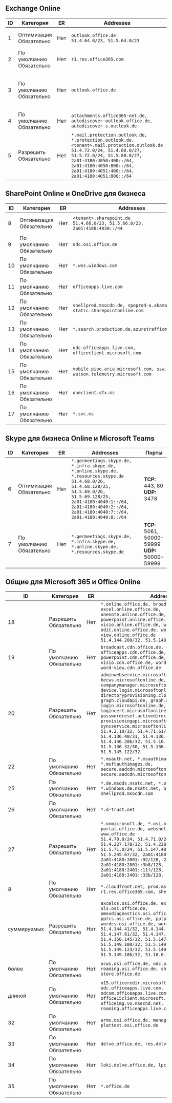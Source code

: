 <!--THIS FILE IS AUTOMATICALLY GENERATED. MANUAL CHANGES WILL BE OVERWRITTEN.-->
<!--Please contact the Office 365 Endpoints team with any questions.-->
<!--Germany endpoints version 2020032700-->
<!--File generated 2020-06-13 17:00:15.5521-->

## <a name="exchange-online"></a>Exchange Online

ID | Категория | ER | Addresses | Порты
-- | -------------------- | -- | ------------------------------------------------------------------------------------------------------------------------------------------------------------------------------------------------------------------------------------------------------------ | -------------------------------
1 | Оптимизация<BR>Обязательно | Нет | `outlook.office.de`<BR>`51.4.64.0/23, 51.5.64.0/23` | **TCP:** 443, 80
2 | По умолчанию<BR>Обязательно | Нет | `r1.res.office365.com` | **TCP:** 443, 80
3 | По умолчанию<BR>Обязательно | Нет | `outlook.office.de` | **TCP:** 143, 25, 587, 993, 995
4 | По умолчанию<BR>Обязательно | Нет | `attachments.office365-net.de, autodiscover-outlook.office.de, autodiscover-s.outlook.de` | **TCP:** 443, 80
5 | Разрешить<BR>Обязательно | Нет | `*.mail.protection.outlook.de, *.protection.outlook.de, <tenant>.mail.protection.outlook.de`<BR>`51.4.72.0/24, 51.4.80.0/27, 51.5.72.0/24, 51.5.80.0/27, 2a01:4180:4050:400::/64, 2a01:4180:4050:800::/64, 2a01:4180:4051:400::/64, 2a01:4180:4051:800::/64` | **TCP:** 25, 443

## <a name="sharepoint-online-and-onedrive-for-business"></a>SharePoint Online и OneDrive для бизнеса

ID | Категория | ER | Addresses | Порты
-- | -------------------- | -- | ------------------------------------------------------------------------------ | ----------------
8 | Оптимизация<BR>Обязательно | Нет | `<tenant>.sharepoint.de`<BR>`51.4.66.0/23, 51.5.66.0/23, 2a01:4180:4030::/44` | **TCP:** 443, 80
9 | По умолчанию<BR>Обязательно | Нет | `odc.osi.office.de` | **TCP:** 443, 80
10 | По умолчанию<BR>Обязательно | Нет | `*.wns.windows.com` | **TCP:** 443, 80
11 | По умолчанию<BR>Обязательно | Нет | `officeapps.live.com` | **TCP:** 443, 80
12 | По умолчанию<BR>Обязательно | Нет | `shellprod.msocdn.de, spoprod-a.akamaihd.net, static.sharepointonline.com` | **TCP:** 443, 80
13 | По умолчанию<BR>Обязательно | Нет | `*.search.production.de.azuretrafficmanager.de` | **TCP:** 443
14 | По умолчанию<BR>Обязательно | Нет | `odc.officeapps.live.com, officeclient.microsoft.com` | **TCP:** 443, 80
15 | По умолчанию<BR>Обязательно | Нет | `mobile.pipe.aria.microsoft.com, ssw.live.com, watson.telemetry.microsoft.com` | **TCP:** 443, 80
16 | По умолчанию<BR>Обязательно | Нет | `oneclient.sfx.ms` | **TCP:** 443, 80
17 | По умолчанию<BR>Обязательно | Нет | `*.svc.ms` | **TCP:** 443, 80

## <a name="skype-for-business-online-and-microsoft-teams"></a>Skype для бизнеса Online и Microsoft Teams

ID | Категория | ER | Addresses | Порты
-- | -------------------- | -- | ----------------------------------------------------------------------------------------------------------------------------------------------------------------------------------------------------------------------------------------------- | --------------------------------------------------
6 | Оптимизация<BR>Обязательно | Нет | `*.germeetings.skype.de, *.infra.skype.de, *.online.skype.de, *.resources.skype.de`<BR>`51.4.68.0/26, 51.4.68.128/25, 51.5.69.0/26, 51.5.69.128/25, 2a01:4180:4040:1::/64, 2a01:4180:4040:2::/64, 2a01:4180:4040:7::/64, 2a01:4180:4040:8::/64` | **TCP:** 443, 80<BR>**UDP:** 3478
7 | По умолчанию<BR>Обязательно | Нет | `*.germeetings.skype.de, *.infra.skype.de, *.online.skype.de, *.resources.skype.de` | **TCP:** 5061, 50000–59999<BR>**UDP:** 50000–59999

## <a name="microsoft-365-common-and-office-online"></a>Общие для Microsoft 365 и Office Online

ID | Категория | ER | Addresses | Порты
-- | ------------------- | -- | -------------------------------------------------------------------------------------------------------------------------------------------------------------------------------------------------------------------------------------------------------------------------------------------------------------------------------------------------------------------------------------------------------------------------------------------------------------------------------------------------------------------------------------------------------------------------------------------------------------------------- | ----------------
18 | Разрешить<BR>Обязательно | Нет | `*.online.office.de, broadcast.online.office.de, excel.online.office.de, onenote.online.office.de, powerpoint.online.office.de, visio.online.office.de, word-edit.online.office.de, word-view.online.office.de`<BR>`51.4.144.200/32, 51.5.149.3/32, 51.18.16.0/23` | **TCP:** 443
19 | По умолчанию<BR>Обязательно | Нет | `broadcast.cdn.office.de, excel.cdn.office.de, officeapps.cdn.office.de, onenote.cdn.office.de, powerpoint.cdn.office.de, view.cdn.office.de, visio.cdn.office.de, word-edit.cdn.office.de, word-view.cdn.office.de` | **TCP:** 443
20 | Разрешить<BR>Обязательно | Нет | `adminwebservice.microsoftonline.de, becws.microsoftonline.de, companymanager.microsoftonline.de, device.login.microsoftonline.de, directoryprovisioning.cloudapi.de, graph.cloudapi.de, graph.microsoft.de, login.microsoftonline.de, logincert.microsoftonline.de, pas.cloudapi.de, passwordreset.activedirectory.microsoftazure.de, provisioningapi.microsoftonline.de, syncservice.microsoftonline.de`<BR>`51.4.2.10/32, 51.4.71.61/32, 51.4.136.38/31, 51.4.136.40/31, 51.4.136.42/32, 51.4.146.38/32, 51.4.146.206/32, 51.5.16.7/32, 51.5.71.22/32, 51.5.136.32/30, 51.5.136.36/32, 51.5.145.29/32, 51.5.145.122/32` | **TCP:** 443, 80
22 | По умолчанию<BR>Обязательно | Нет | `*.msauth.net, *.msauthimages.de, *.msftauth.net, *.msftauthimages.de, secure.aadcdn.microsoftonline-p.com, secure.aadcdn.microsoftonline-p.de` | **TCP:** 443, 80
25 | По умолчанию<BR>Обязательно | Нет | `*.de.msods.nsatc.net, *.office.de.akadns.net, *.windows.de.nsatc.net, officehome.msocdn.de, shellprod.msocdn.com` | **TCP:** 443, 80
26 | По умолчанию<BR>Обязательно | Нет | `*.d-trust.net` | **TCP:** 443, 80
27 | Разрешить<BR>Обязательно | Нет | `*.onmicrosoft.de, *.osi.office.de, office.de, portal.office.de, webshell.suite.office.de, www.office.de`<BR>`51.4.70.0/24, 51.4.71.0/24, 51.4.226.115/32, 51.4.227.178/32, 51.4.230.178/32, 51.5.70.0/24, 51.5.71.0/24, 51.5.147.48/32, 51.5.242.163/32, 51.5.245.67/32, 2a01:4180:2001::2/128, 2a01:4180:2001::92/128, 2a01:4180:2001::234/128, 2a01:4180:2001::3b8/128, 2a01:4180:2401::5/128, 2a01:4180:2401::11f/128, 2a01:4180:2401::33b/128, 2a01:4180:2401::55b/128` | **TCP:** 443, 80
8 | По умолчанию<BR>Обязательно | Нет | `*.cloudfront.net, prod.msocdn.de, r1.res.office365.com, shellprod.msocdn.de` | **TCP:** 443, 80
суммируемых | Разрешить<BR>Обязательно | Нет | `excelcs.osi.office.de, excelps.osi.office.de, ols.osi.office.de, omexdiagnostics.osi.office.de, pptcs.osi.office.de, pptps.osi.office.de, wordcs.osi.office.de, wordps.osi.office.de`<BR>`51.4.144.41/32, 51.4.144.174/32, 51.4.145.38/32, 51.4.147.81/32, 51.4.147.233/32, 51.4.148.12/32, 51.4.150.145/32, 51.5.147.242/32, 51.5.149.100/32, 51.5.149.119/32, 51.5.149.123/32, 51.5.149.180/32, 51.5.149.186/32, 51.18.0.0/21` | **TCP:** 443, 80
более | По умолчанию<BR>Обязательно | Нет | `ocws.osi.office.de, odc.osi.office.de, roaming.osi.office.de, sharepoint.de, store.office.de` | **TCP:** 443, 80
длиной | По умолчанию<BR>Обязательно | Нет | `o15.officeredir.microsoft.com, odc.officeapps.live.com, odcsm.officeapps.live.com, office.microsoft.com, office15client.microsoft.com, officeimg.vo.msecnd.net, roaming.officeapps.live.com` | **TCP:** 443, 80
32 | По умолчанию<BR>Обязательно | Нет | `arms.osi.office.de, manage.osi.office.de, plattest.osi.office.de` | **TCP:** 443, 80
33 | По умолчанию<BR>Обязательно | Нет | `delve.office.de, res.delve.office.com` | **TCP:** 443
34 | По умолчанию<BR>Обязательно | Нет | `loki.delve.office.de, lpcres.delve.office.com` | **TCP:** 443
35 | По умолчанию<BR>Обязательно | Нет | `*.office.de` | **TCP:** 443, 80
